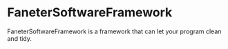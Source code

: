 # FaneterSoftwareFramework
FaneterSoftwareFramework is a framework that can let your program clean and tidy.